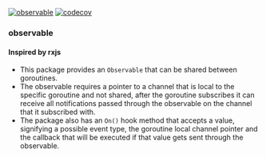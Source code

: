 [![observable](https://github.com/WolvenSpirit/observable/actions/workflows/go.yml/badge.svg)](https://github.com/WolvenSpirit/observable/actions/workflows/go.yml)
[![codecov](https://codecov.io/gh/WolvenSpirit/observable/branch/master/graph/badge.svg?token=TLWM6G8PWU)](https://codecov.io/gh/WolvenSpirit/observable)

### observable

#### Inspired by rxjs

- This package provides an `Observable` that can be shared between goroutines.
- The observable requires a pointer to a channel that is local to the specific goroutine and not shared, after the goroutine subscribes it can receive all notifications passed through the observable on the channel that it subscribed with.
- The package also has an `On()` hook method that accepts a value, signifying a possible event type, the goroutine local channel pointer and the callback that will be executed if that value gets sent through the observable.
